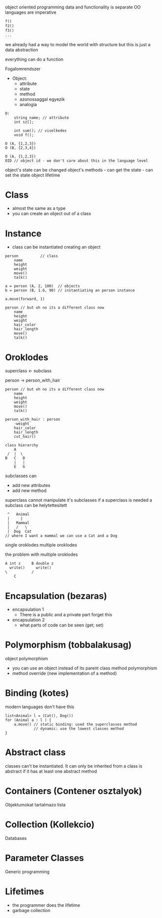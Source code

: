 object oriented programming
data and functionality is separate
OO languages are imperative

```python
f()
f2()
f3()
...
```

we already had a way to model the world with structure
but this is just a data abstraction

everything can do a function

Fogalomrendszer
- Object:
    - attribute
    - state
    - method 
    - azonossaggal egyezik
    - analogia

```
O:
    string name; // attribute
    int sz[];

    int sum(); // viselkedes
    void f();

O (A, {1,2,3})
O (B, {2,3,4})

O (A, {1,2,3}) 
OID // object id - we don't care about this in the language level
```
object's state can be changed
object's methods
    - can get the state
    - can set the state
object lifetime

# Class
- almost the same as a type
- you can create an object out of a class

# Instance
- class can be instantiated creating an object

```
person          // class
    name
    height
    weight
    move()
    talk()

a = person (A, 2, 100)  // objects
b = person (B, 1.6, 90) // instantiating an person instance

a.move(forward, 1)
```

```
person // but oh no its a different class now
    name
    height
    weight
    hair_color
    hair_length
    move()
    talk()
```
# Oroklodes
superclass <- subclass

person -> person_with_hair
```
person // but oh no its a different class now
    name
    height
    weight
    move()
    talk()

person_with_hair : person
    -weight
    hair_color
    hair_length
    cut_hair()
```
```
class hierarchy
    A 
 /  |  \
B   C   D
    |   |
    E   G
```
subclasses can
- add new attributes
- add new method

superclass cannot manipulate it's subclasses
if a superclass is needed a subclass can be helytettesitett

```
 ^   Animal
 |     |
 |   Mammal
 |   /   \
 |  Dog  Cat
// where I want a mammal we can use a Cat and a Dog
```
single oroklodes
multiple oroklodes

the problem with multiple oroklodes
```
A int z     B double z
  write()     write()
\           /
    C
```
# Encapsulation (bezaras)
- encapsulation 1
    - There is a public and a private part forget this
- encapsulation 2
    - what parts of code can be seen (get; set)

# Polymorphism (tobbalakusag)
object polymorphism
- you can use an object instead of its parent class
method polymorphism
- method override (new implementation of a method)

# Binding (kotes)
modern languages don't have this
```
list<Animal> l = (Cat(), Dog())
for (Animal a : l ) {
    a.move() // static binding: used the superclasses method
             // dynamic: use the lowest classes method
}
```

# Abstract class
classes can't be instantiated. It can only be inherited from
a class is abstract if it has at least one abstract method

# Containers (Contener osztalyok)
Objektumokat tartalmazo lista

# Collection (Kollekcio)
Databases

# Parameter Classes
Generic programming

# Lifetimes
- the programmer does the lifetime
- garbage collection